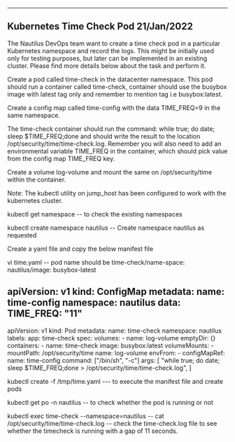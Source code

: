 --------------------------------------------------------------------------------------------------------------------------------------------------------------
Kubernetes Time Check Pod 21/Jan/2022
--------------------------------------------------------------------------------------------------------------------------------------------------------------

The Nautilus DevOps team want to create a time check pod in a particular Kubernetes namespace and record the logs. 
This might be initially used only for testing purposes, but later can be implemented in an existing cluster. 
Please find more details below about the task and perform it.

Create a pod called time-check in the datacenter namespace. This pod should run a container called time-check, container should use the busybox 
image with latest tag only and remember to mention tag i.e busybox:latest.

Create a config map called time-config with the data TIME_FREQ=9 in the same namespace.

The time-check container should run the command: while true; do date; sleep $TIME_FREQ;done and should write the result to 
the location /opt/security/time/time-check.log. Remember you will also need to add an environmental variable TIME_FREQ in the container, 
which should pick value from the config map TIME_FREQ key.

Create a volume log-volume and mount the same on /opt/security/time within the container.

Note: The kubectl utility on jump_host has been configured to work with the kubernetes cluster.

kubectl get namespace -- to check the existing namespaces

kubectl create namespace nautilus -- Create namespace nautilus as requested

Create a yaml file and copy the below manifest file 

vi time.yaml -- pod name should be time-check/name-space: nautilus/image: busybox-latest

apiVersion: v1
kind: ConfigMap
metadata:
  name: time-config
  namespace: nautilus
data:
  TIME_FREQ: "11"
---
apiVersion: v1
kind: Pod
metadata:
  name: time-check
  namespace: nautilus
  labels:
    app: time-check
spec:
  volumes:
    - name: log-volume
      emptyDir: {}
  containers:
    - name: time-check
      image: busybox:latest
      volumeMounts:
        - mountPath: /opt/security/time
          name: log-volume
      envFrom:
        - configMapRef:
            name: time-config
      command: ["/bin/sh", "-c"]
      args:
        [
          "while true; do date; sleep $TIME_FREQ;done > /opt/security/time/time-check.log",
        ]


kubectl create -f /tmp/time.yaml --- to execute the manifest file and create pods

kubectl get po -n nautilus -- to check whether the pod is running or not

kubectl exec time-check --namespace=nautilus -- cat /opt/security/time/time-check.log 
-- check the time-check.log file to see whether the timecheck is running with a gap of 11 seconds.
